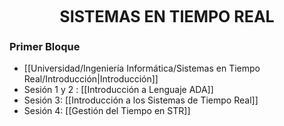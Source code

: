 <center style="font-weight: bold; font-size: 25 ">SISTEMAS EN TIEMPO REAL</center>

### Primer Bloque ###

- [[Universidad/Ingeniería Informática/Sistemas en Tiempo Real/Introducción|Introducción]]
- Sesión 1 y 2 : [[Introducción a Lenguaje ADA]]
- Sesión 3: [[Introducción a los Sistemas de Tiempo Real]]
- Sesión 4: [[Gestión del Tiempo en STR]]